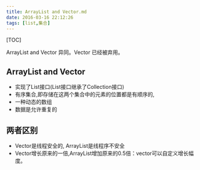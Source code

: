 ```yaml
---
title: ArrayList and Vector.md
date: 2016-03-16 22:12:26
tags: [list,集合]
---
```


[TOC]

ArrayList and Vector 异同。Vector 已经被弃用。

<!--more-->

## ArrayList and Vector

- 实现了List接口(List接口继承了Collection接口)
- 有序集合,即存储在这两个集合中的元素的位置都是有顺序的,
- 一种动态的数组
- 数据是允许重复的

## 两者区别

- Vector是线程安全的, ArrayList是线程序不安全
- Vector增长原来的一倍,ArrayList增加原来的0.5倍：vector可以自定义增长幅度。
